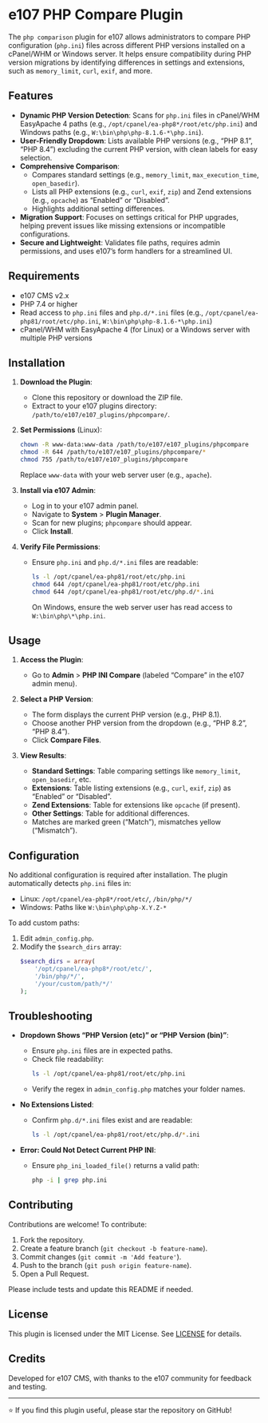 # e107 PHP Compare Plugin

The `php comparison` plugin for e107 allows administrators to compare PHP configuration (`php.ini`) files across different PHP versions installed on a cPanel/WHM or Windows server. It helps ensure compatibility during PHP version migrations by identifying differences in settings and extensions, such as `memory_limit`, `curl`, `exif`, and more.

## Features

- **Dynamic PHP Version Detection**: Scans for `php.ini` files in cPanel/WHM EasyApache 4 paths (e.g., `/opt/cpanel/ea-php8*/root/etc/php.ini`) and Windows paths (e.g., `W:\bin\php\php-8.1.6-*\php.ini`).
- **User-Friendly Dropdown**: Lists available PHP versions (e.g., “PHP 8.1”, “PHP 8.4”) excluding the current PHP version, with clean labels for easy selection.
- **Comprehensive Comparison**:
  - Compares standard settings (e.g., `memory_limit`, `max_execution_time`, `open_basedir`).
  - Lists all PHP extensions (e.g., `curl`, `exif`, `zip`) and Zend extensions (e.g., `opcache`) as “Enabled” or “Disabled”.
  - Highlights additional setting differences.
- **Migration Support**: Focuses on settings critical for PHP upgrades, helping prevent issues like missing extensions or incompatible configurations.
- **Secure and Lightweight**: Validates file paths, requires admin permissions, and uses e107’s form handlers for a streamlined UI.

## Requirements

- e107 CMS v2.x
- PHP 7.4 or higher
- Read access to `php.ini` files and `php.d/*.ini` files (e.g., `/opt/cpanel/ea-php81/root/etc/php.ini`, `W:\bin\php\php-8.1.6-*\php.ini`)
- cPanel/WHM with EasyApache 4 (for Linux) or a Windows server with multiple PHP versions

## Installation

1. **Download the Plugin**:
   - Clone this repository or download the ZIP file.
   - Extract to your e107 plugins directory: `/path/to/e107/e107_plugins/phpcompare/`.

2. **Set Permissions** (Linux):
   ```bash
   chown -R www-data:www-data /path/to/e107/e107_plugins/phpcompare
   chmod -R 644 /path/to/e107/e107_plugins/phpcompare/*
   chmod 755 /path/to/e107/e107_plugins/phpcompare
   ```
   Replace `www-data` with your web server user (e.g., `apache`).

3. **Install via e107 Admin**:
   - Log in to your e107 admin panel.
   - Navigate to **System** > **Plugin Manager**.
   - Scan for new plugins; `phpcompare` should appear.
   - Click **Install**.

4. **Verify File Permissions**:
   - Ensure `php.ini` and `php.d/*.ini` files are readable:
     ```bash
     ls -l /opt/cpanel/ea-php81/root/etc/php.ini
     chmod 644 /opt/cpanel/ea-php81/root/etc/php.ini
     chmod 644 /opt/cpanel/ea-php81/root/etc/php.d/*.ini
     ```
     On Windows, ensure the web server user has read access to `W:\bin\php\*\php.ini`.

## Usage

1. **Access the Plugin**:
   - Go to **Admin** > **PHP INI Compare** (labeled “Compare” in the e107 admin menu).

2. **Select a PHP Version**:
   - The form displays the current PHP version (e.g., PHP 8.1).
   - Choose another PHP version from the dropdown (e.g., “PHP 8.2”, “PHP 8.4”).
   - Click **Compare Files**.

3. **View Results**:
   - **Standard Settings**: Table comparing settings like `memory_limit`, `open_basedir`, etc.
   - **Extensions**: Table listing extensions (e.g., `curl`, `exif`, `zip`) as “Enabled” or “Disabled”.
   - **Zend Extensions**: Table for extensions like `opcache` (if present).
   - **Other Settings**: Table for additional differences.
   - Matches are marked green (“Match”), mismatches yellow (“Mismatch”).

## Configuration

No additional configuration is required after installation. The plugin automatically detects `php.ini` files in:
- Linux: `/opt/cpanel/ea-php8*/root/etc/`, `/bin/php/*/`
- Windows: Paths like `W:\bin\php\php-X.Y.Z-*`

To add custom paths:
1. Edit `admin_config.php`.
2. Modify the `$search_dirs` array:
   ```php
   $search_dirs = array(
       '/opt/cpanel/ea-php8*/root/etc/',
       '/bin/php/*/',
       '/your/custom/path/*/'
   );
   ```

## Troubleshooting

- **Dropdown Shows “PHP Version (etc)” or “PHP Version (bin)”**:
  - Ensure `php.ini` files are in expected paths.
  - Check file readability:
    ```bash
    ls -l /opt/cpanel/ea-php81/root/etc/php.ini
    ```
  - Verify the regex in `admin_config.php` matches your folder names.

- **No Extensions Listed**:
  - Confirm `php.d/*.ini` files exist and are readable:
    ```bash
    ls -l /opt/cpanel/ea-php81/root/etc/php.d/*.ini
    ```

- **Error: Could Not Detect Current PHP INI**:
  - Ensure `php_ini_loaded_file()` returns a valid path:
    ```bash
    php -i | grep php.ini
    ```

## Contributing

Contributions are welcome! To contribute:
1. Fork the repository.
2. Create a feature branch (`git checkout -b feature-name`).
3. Commit changes (`git commit -m 'Add feature'`).
4. Push to the branch (`git push origin feature-name`).
5. Open a Pull Request.

Please include tests and update this README if needed.

## License

This plugin is licensed under the MIT License. See [LICENSE](LICENSE) for details.

## Credits

Developed for e107 CMS, with thanks to the e107 community for feedback and testing.

---

⭐ If you find this plugin useful, please star the repository on GitHub!